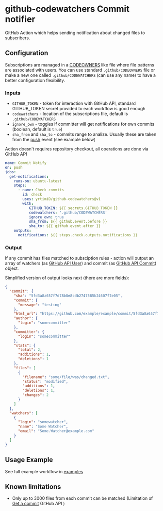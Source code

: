 # github-codewatchers Commit notifier

GitHub Action which helps sending notification about changed files to subscribers.

## Configuration
Subscriptions are managed in a [CODEOWNERS](https://docs.github.com/en/repositories/managing-your-repositorys-settings-and-features/customizing-your-repository/about-code-owners) like file where file patterns are associated with users. You can use standard `.github/CODEOWNERS` file or make a new one called `.github/CODEWATCHERS` (can use any name) to have a better configuration flexibility.

### Inputs
* `GITHUB_TOKEN` - token for interaction with GitHub API, standard GITHUB_TOKEN secret provided to each workflow is good enough
* `codewatchers` - location of the subscriptions file, default is `.github/CODEWATCHERS`
* `ignore_own` - toggles if committer will get notifications for own commits (boolean, default is `true`)
* `sha_from` and `sha_to` - commits range to analize. Usually these are taken from the [push](https://docs.github.com/en/actions/using-workflows/events-that-trigger-workflows#push) event (see example below)

Action doesn't requires repository checkout, all operations are done via GitHub API

```yaml
name: Commit Notify
on: push
jobs:
  get-notifications:
    runs-on: ubuntu-latest
    steps:
      - name: Check commits
        id: check
        uses: yrtimiD/github-codewatchers@v1
        with:
           GITHUB_TOKEN: ${{ secrets.GITHUB_TOKEN }}
           codewatchers: '.github/CODEWATCHERS'
           ignore_own: true
           sha_from: ${{ github.event.before }}
           sha_to: ${{ github.event.after }}
    outputs:
      notifications: ${{ steps.check.outputs.notifications }}
```

### Output
If any commit has files matched to subsciption rules - action will output an array of watchers (as [GitHub API User](https://docs.github.com/en/rest/users/users?apiVersion=2022-11-28#get-a-user)) and commit (as [GitHub API Commit](https://docs.github.com/en/rest/commits/commits?apiVersion=2022-11-28#get-a-commit)) object.

Simplified version of output looks next (there are more fields):
```json
{
  "commit": {
    "sha": "5fd3a8a657f7d78b8e8cdb2747585b24607f7e05",
    "commit": {
      "message": "testing"
    },
    "html_url": "https://github.com/example/example/commit/5fd3a8a657f7d78b8e8cdb2747585b24607f7e05",
    "author": {
      "login": "somecommitter"
    },
    "committer": {
      "login": "somecommitter"
    },
    "stats": {
      "total": 2,
      "additions": 1,
      "deletions": 1
    },
    "files": [
      {
        "filename": "some/file/was/changed.txt",
        "status": "modified",
        "additions": 1,
        "deletions": 1,
        "changes": 2
      }
    ]
  },
  "watchers": [
    {
      "login": "somewatcher",
      "name": "Some Watcher",
      "email": "Some.Watcher@example.com"
    }
  ]
}
```

## Usage Example
See full example workflow in [examples](examples/)

## Known limitations
* Only up to 3000 files from each commit can be matched (Limitation of [Get a commit](https://docs.github.com/en/rest/commits/commits?apiVersion=2022-11-28#get-a-commit) GitHub API )
